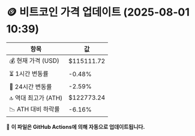 # 🪙 비트코인 가격 업데이트 (2025-08-01 10:39)

| 항목                | 값 |
|--------------------|----------------|
| 💰 현재 가격 (USD) | $115111.72 |
| ⏳ 1시간 변동률    | -0.48% |
| 📆 24시간 변동률   | -2.59% |
| 🔝 역대 최고가 (ATH) | $122773.24 |
| 📉 ATH 대비 하락률 | -6.16% |

🔄 **이 파일은 GitHub Actions에 의해 자동으로 업데이트됩니다.**
